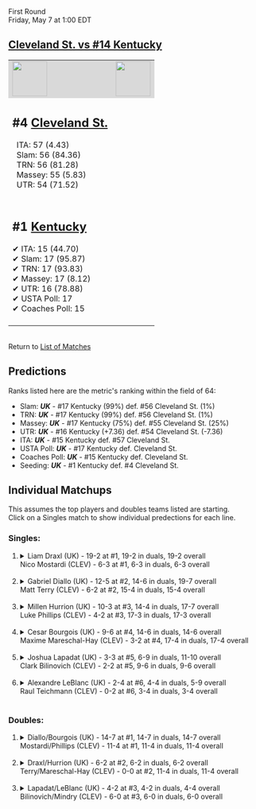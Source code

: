 First Round  
Friday, May 7 at 1:00 EDT
## [Cleveland St. vs #14 Kentucky](https://www.ncaa.com/game/5833389) 

<table>  
<tr style="background-color: #d9d9d9 !important"><td><a href="#"><img src="https://www.ncaa.com/sites/default/files/images/logos/schools/k/kentucky.70.png" width="70" height="70" /></a></td><td><a href="#"><img src="https://www.ncaa.com/sites/default/files/images/logos/schools/c/cleveland-st.70.png" width="70" height="70" /></a></td></tr>
<tr><td>  

<h2>#4 <a href="#">Cleveland St.</a></h2>  
&nbsp; ITA: 57 (4.43)<br>  
&nbsp; Slam: 56 (84.36)<br>  
&nbsp; TRN: 56 (81.28)<br>  
&nbsp; Massey: 55 (5.83)<br>  
&nbsp; UTR: 54 (71.52)<br>  
<br>  

</td><td>  
<tr><td>  

<h2>#1 <a href="#">Kentucky</a></h2>  
&#10004; ITA: 15 (44.70)<br>  
&#10004; Slam: 17 (95.87)<br>  
&#10004; TRN: 17 (93.83)<br>  
&#10004; Massey: 17 (8.12)<br>  
&#10004; UTR: 16 (78.88)<br>  
&#10004; USTA Poll: 17<br>  
&#10004; Coaches Poll: 15<br>  
<br>  

</td><td>  
</table>  


<br>Return to [List of Matches](../index.md)  

## Predictions  

Ranks listed here are the metric's ranking within the field of 64:  
- Slam: ***UK*** - #17 Kentucky (99%) def. #56 Cleveland St. (1%)  
- TRN: ***UK*** - #17 Kentucky (99%) def. #56 Cleveland St. (1%)  
- Massey: ***UK*** - #17 Kentucky (75%) def. #55 Cleveland St. (25%)  
- UTR: ***UK*** - #16 Kentucky (+7.36) def. #54 Cleveland St. (-7.36)  
- ITA: ***UK*** - #15 Kentucky def. #57 Cleveland St.  
- USTA Poll: ***UK*** - #17 Kentucky def. Cleveland St.  
- Coaches Poll: ***UK*** - #15 Kentucky def. Cleveland St.  
- Seeding: ***UK*** - #1 Kentucky def. #4 Cleveland St.  

## Individual Matchups  
This assumes the top players and doubles teams listed are starting.  
Click on a Singles match to show individual predections for each line.  
### Singles:  

<ol>
<li><details>
<summary markdown="span">Liam Draxl (UK) - 19-2 at #1, 19-2 in duals, 19-2 overall<br>Nico Mostardi (CLEV) - 6-3 at #1, 6-3 in duals, 6-3 overall</summary>
<h4>Predictions</h4><ul>
<li>Slam: <b><i>UK</i></b> - Draxl (98%) def. Mostardi (2%)</li>  
<li>TRN: <b><i>UK</i></b> - Draxl (99%) def. Mostardi (1%)</li>  
<li>Massey: <b><i>UK</i></b> - Draxl (75%) def. Mostardi (25%)</li>  
<li>UTR: <b><i>UK</i></b> - Draxl (96%) def. Mostardi (4%)</li>  
<li>ITA: <b><i>UK</i></b> - Draxl (64.58) def. Mostardi (2.33)</li>  
</ul></details>&nbsp;</li>
<li><details>
<summary markdown="span">Gabriel Diallo (UK) - 12-5 at #2, 14-6 in duals, 19-7 overall<br>Matt Terry (CLEV) - 6-2 at #2, 15-4 in duals, 15-4 overall</summary>
<h4>Predictions</h4><ul>
<li>Slam: <b><i>UK</i></b> - Diallo (94%) def. Terry (6%)</li>  
<li>TRN: <b><i>UK</i></b> - Diallo (96%) def. Terry (4%)</li>  
<li>Massey: <b><i>UK</i></b> - Diallo (75%) def. Terry (25%)</li>  
<li>UTR: <b><i>UK</i></b> - Diallo (95%) def. Terry (5%)</li>  
<li>ITA: <b><i>UK</i></b> - Diallo (37.70) def. Terry (2.92)</li>  
</ul></details>&nbsp;</li>
<li><details>
<summary markdown="span">Millen Hurrion (UK) - 10-3 at #3, 14-4 in duals, 17-7 overall<br>Luke Phillips (CLEV) - 4-2 at #3, 17-3 in duals, 17-3 overall</summary>
<h4>Predictions</h4><ul>
<li>Slam: <b><i>UK</i></b> - Hurrion (96%) def. Phillips (4%)</li>  
<li>TRN: <b><i>UK</i></b> - Hurrion (96%) def. Phillips (4%)</li>  
<li>Massey: <b><i>UK</i></b> - Hurrion (75%) def. Phillips (25%)</li>  
<li>UTR: <b><i>UK</i></b> - Hurrion (94%) def. Phillips (6%)</li>  
<li>ITA: <b><i>UK</i></b> - Hurrion (22.80) def. Phillips (2.83)</li>  
</ul></details>&nbsp;</li>
<li><details>
<summary markdown="span">Cesar Bourgois (UK) - 9-6 at #4, 14-6 in duals, 14-6 overall<br>Maxime Mareschal-Hay (CLEV) - 3-2 at #4, 17-4 in duals, 17-4 overall</summary>
<h4>Predictions</h4><ul>
<li>Slam: <b><i>UK</i></b> - Bourgois (95%) def. Mareschal-Hay (5%)</li>  
<li>TRN: <b><i>UK</i></b> - Bourgois (96%) def. Mareschal-Hay (4%)</li>  
<li>Massey: <b><i>UK</i></b> - Bourgois (75%) def. Mareschal-Hay (25%)</li>  
<li>UTR: <b><i>UK</i></b> - Bourgois (93%) def. Mareschal-Hay (7%)</li>  
<li>ITA: <b><i>UK</i></b> - Bourgois (7.98) def. Mareschal-Hay (2.45)</li>  
</ul></details>&nbsp;</li>
<li><details>
<summary markdown="span">Joshua Lapadat (UK) - 3-3 at #5, 6-9 in duals, 11-10 overall<br>Clark Bilinovich (CLEV) - 2-2 at #5, 9-6 in duals, 9-6 overall</summary>
<h4>Predictions</h4><ul>
<li>Slam: <b><i>UK</i></b> - Lapadat (99%) def. Bilinovich (1%)</li>  
<li>TRN: <b><i>UK</i></b> - Lapadat (99%) def. Bilinovich (1%)</li>  
<li>Massey: <b><i>UK</i></b> - Lapadat (75%) def. Bilinovich (25%)</li>  
<li>UTR: <b><i>UK</i></b> - Lapadat (97%) def. Bilinovich (3%)</li>  
<li>ITA: <b><i>UK</i></b> - Lapadat (6.21) def. Bilinovich (1.91)</li>  
</ul></details>&nbsp;</li>
<li><details>
<summary markdown="span">Alexandre LeBlanc (UK) - 2-4 at #6, 4-4 in duals, 5-9 overall<br>Raul Teichmann (CLEV) - 0-2 at #6, 3-4 in duals, 3-4 overall</summary>
<h4>Predictions</h4><ul>
<li>Slam: <b><i>UK</i></b> - LeBlanc (97%) def. Teichmann (3%)</li>  
<li>TRN: <b><i>UK</i></b> - LeBlanc (97%) def. Teichmann (3%)</li>  
<li>Massey: <b><i>UK</i></b> - LeBlanc (75%) def. Teichmann (25%)</li>  
<li>UTR: <b><i>UK</i></b> - LeBlanc (96%) def. Teichmann (4%)</li>  
</ul></details>&nbsp;</li>
</ol>

### Doubles:  

<ol>
<li><details>
<summary markdown="span">Diallo/Bourgois (UK) - 14-7 at #1, 14-7 in duals, 14-7 overall<br>Mostardi/Phillips (CLEV) - 11-4 at #1, 11-4 in duals, 11-4 overall</summary>
<br>Sorry, we don't have any metrics for doubles matches</details>&nbsp;</li>
<li><details>
<summary markdown="span">Draxl/Hurrion (UK) - 6-2 at #2, 6-2 in duals, 6-2 overall<br>Terry/Mareschal-Hay (CLEV) - 0-0 at #2, 11-4 in duals, 11-4 overall</summary>
<br>Sorry, we don't have any metrics for doubles matches</details>&nbsp;</li>
<li><details>
<summary markdown="span">Lapadat/LeBlanc (UK) - 4-2 at #3, 4-2 in duals, 4-4 overall<br>Bilinovich/Mindry (CLEV) - 6-0 at #3, 6-0 in duals, 6-0 overall</summary>
<br>Sorry, we don't have any metrics for doubles matches</details>&nbsp;</li>
</ol>